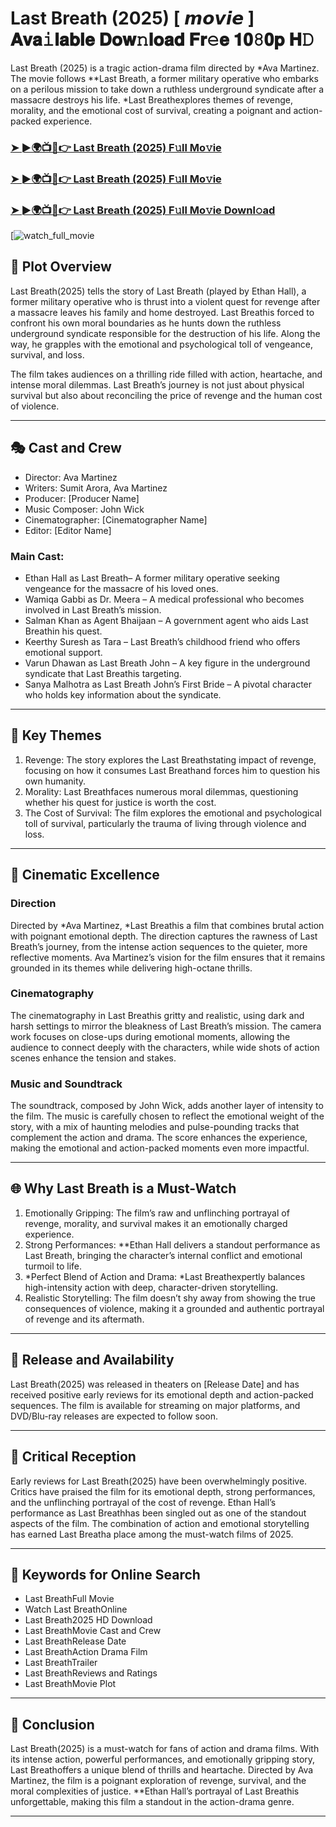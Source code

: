 # Last Breath (2025) [ 𝙢𝙤𝙫𝙞𝙚 ] 𝐀𝐯𝐚𝚒𝐥𝐚𝐛𝐥𝐞 𝐃𝐨𝐰𝚗𝐥𝐨𝐚𝐝 𝐅𝐫𝚎𝐞 𝟏𝟎𝟾𝟎𝐩 𝐇𝙳

Last Breath (2025) is a tragic action-drama film directed by *Ava Martinez. The movie follows **Last Breath, a former military operative who embarks on a perilous mission to take down a ruthless underground syndicate after a massacre destroys his life. *Last Breathexplores themes of revenge, morality, and the emotional cost of survival, creating a poignant and action-packed experience.

### [➤ ►🌍📺📱👉   Last Breath (2025) F𝚞ll Mo𝚟ie](https://rb.gy/qhcle5)

### [➤ ►🌍📺📱👉   Last Breath (2025) F𝚞ll Mo𝚟ie](https://rb.gy/qhcle5)

### [➤ ►🌍📺📱👉   Last Breath (2025) F𝚞ll Mo𝚟ie Downl𝚘ad](https://rb.gy/qhcle5)

[![watch_full_movie](https://media.themoviedb.org/t/p/w533_and_h300_bestv2/mEIVy8Pn6f9meRM5esTAeYaTdZv.jpg)

## 📖 Plot Overview

Last Breath(2025) tells the story of Last Breath (played by Ethan Hall), a former military operative who is thrust into a violent quest for revenge after a massacre leaves his family and home destroyed. Last Breathis forced to confront his own moral boundaries as he hunts down the ruthless underground syndicate responsible for the destruction of his life. Along the way, he grapples with the emotional and psychological toll of vengeance, survival, and loss.

The film takes audiences on a thrilling ride filled with action, heartache, and intense moral dilemmas. Last Breath’s journey is not just about physical survival but also about reconciling the price of revenge and the human cost of violence.

---

## 🎭 Cast and Crew

- Director: Ava Martinez  
- Writers: Sumit Arora, Ava Martinez  
- Producer: [Producer Name]  
- Music Composer: John Wick  
- Cinematographer: [Cinematographer Name]  
- Editor: [Editor Name]  

### Main Cast:

- Ethan Hall as Last Breath– A former military operative seeking vengeance for the massacre of his loved ones.  
- Wamiqa Gabbi as Dr. Meera – A medical professional who becomes involved in Last Breath’s mission.  
- Salman Khan as Agent Bhaijaan – A government agent who aids Last Breathin his quest.  
- Keerthy Suresh as Tara – Last Breath’s childhood friend who offers emotional support.  
- Varun Dhawan as Last Breath John – A key figure in the underground syndicate that Last Breathis targeting.  
- Sanya Malhotra as Last Breath John’s First Bride – A pivotal character who holds key information about the syndicate.

---

## 🌟 Key Themes

1. Revenge: The story explores the Last Breathstating impact of revenge, focusing on how it consumes Last Breathand forces him to question his own humanity.  
2. Morality: Last Breathfaces numerous moral dilemmas, questioning whether his quest for justice is worth the cost.  
3. The Cost of Survival: The film explores the emotional and psychological toll of survival, particularly the trauma of living through violence and loss.

---

## 🎥 Cinematic Excellence

### Direction  
Directed by *Ava Martinez, *Last Breathis a film that combines brutal action with poignant emotional depth. The direction captures the rawness of Last Breath’s journey, from the intense action sequences to the quieter, more reflective moments. Ava Martinez’s vision for the film ensures that it remains grounded in its themes while delivering high-octane thrills.

### Cinematography  
The cinematography in Last Breathis gritty and realistic, using dark and harsh settings to mirror the bleakness of Last Breath’s mission. The camera work focuses on close-ups during emotional moments, allowing the audience to connect deeply with the characters, while wide shots of action scenes enhance the tension and stakes.

### Music and Soundtrack  
The soundtrack, composed by John Wick, adds another layer of intensity to the film. The music is carefully chosen to reflect the emotional weight of the story, with a mix of haunting melodies and pulse-pounding tracks that complement the action and drama. The score enhances the experience, making the emotional and action-packed moments even more impactful.

---

## 🌐 Why Last Breath is a Must-Watch

1. Emotionally Gripping: The film’s raw and unflinching portrayal of revenge, morality, and survival makes it an emotionally charged experience.  
2. Strong Performances: **Ethan Hall delivers a standout performance as Last Breath, bringing the character’s internal conflict and emotional turmoil to life.  
3. *Perfect Blend of Action and Drama: *Last Breathexpertly balances high-intensity action with deep, character-driven storytelling.  
4. Realistic Storytelling: The film doesn’t shy away from showing the true consequences of violence, making it a grounded and authentic portrayal of revenge and its aftermath.

---

## 📅 Release and Availability

Last Breath(2025) was released in theaters on [Release Date] and has received positive early reviews for its emotional depth and action-packed sequences. The film is available for streaming on major platforms, and DVD/Blu-ray releases are expected to follow soon.

---

## 📝 Critical Reception

Early reviews for Last Breath(2025) have been overwhelmingly positive. Critics have praised the film for its emotional depth, strong performances, and the unflinching portrayal of the cost of revenge. Ethan Hall’s performance as Last Breathhas been singled out as one of the standout aspects of the film. The combination of action and emotional storytelling has earned Last Breatha place among the must-watch films of 2025.

---

## 🔑 Keywords for Online Search

- Last BreathFull Movie  
- Watch Last BreathOnline  
- Last Breath2025 HD Download  
- Last BreathMovie Cast and Crew  
- Last BreathRelease Date  
- Last BreathAction Drama Film  
- Last BreathTrailer  
- Last BreathReviews and Ratings  
- Last BreathMovie Plot  

---

## 📢 Conclusion

Last Breath(2025) is a must-watch for fans of action and drama films. With its intense action, powerful performances, and emotionally gripping story, Last Breathoffers a unique blend of thrills and heartache. Directed by Ava Martinez, the film is a poignant exploration of revenge, survival, and the moral complexities of justice. **Ethan Hall’s portrayal of Last Breathis unforgettable, making this film a standout in the action-drama genre.

---
